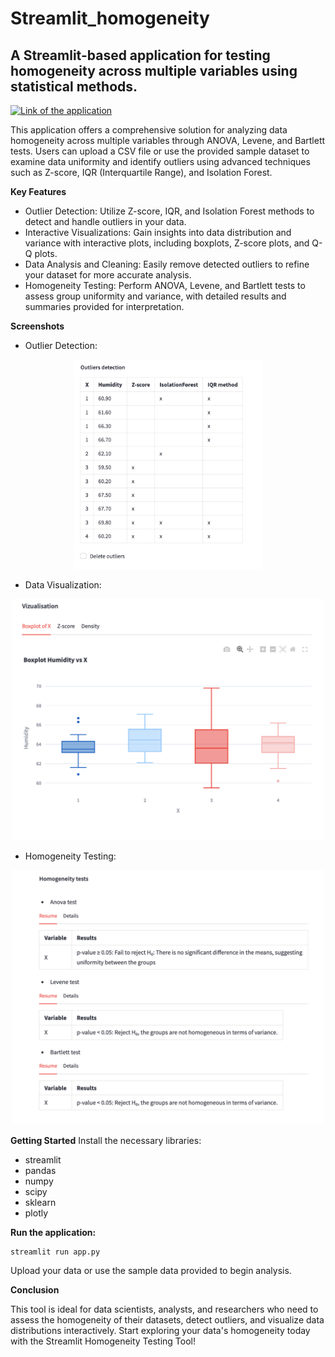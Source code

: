 # Streamlit_homogeneity
## A Streamlit-based application for testing homogeneity across multiple variables using statistical methods.

[![Link of the application](https://static.streamlit.io/badges/streamlit_badge_black_white.svg)](https://homogeneity.streamlit.app/)

This application offers a comprehensive solution for analyzing data homogeneity across multiple variables through ANOVA, Levene, and Bartlett tests. Users can upload a CSV file or use the provided sample dataset to examine data uniformity and identify outliers using advanced techniques such as Z-score, IQR (Interquartile Range), and Isolation Forest.

**Key Features**

 - Outlier Detection: Utilize Z-score, IQR, and Isolation Forest methods to detect and handle outliers in your data.
 - Interactive Visualizations: Gain insights into data distribution and variance with interactive plots, including boxplots, Z-score plots, and Q-Q plots.
 - Data Analysis and Cleaning: Easily remove detected outliers to refine your dataset for more accurate analysis.
 - Homogeneity Testing: Perform ANOVA, Levene, and Bartlett tests to assess group uniformity and variance, with detailed results and summaries provided for interpretation.

**Screenshots**

 - Outlier Detection:

<p align="center"> <img src="Screenshot 2024-09-03 at 06.52.16.png" width="300"> </p>

 - Data Visualization:

<p align="center"> <img src="Screenshot 2024-09-03 at 06.52.37.png" width="500"> </p>

 - Homogeneity Testing:

<p align="center"> <img src="Screenshot 2024-09-03 at 06.52.46.png" width="500"> </p>

**Getting Started**
Install the necessary libraries:

 - streamlit
 - pandas
 - numpy
 - scipy
 - sklearn
 - plotly

**Run the application:**
```
streamlit run app.py
```

Upload your data or use the sample data provided to begin analysis.

**Conclusion**

This tool is ideal for data scientists, analysts, and researchers who need to assess the homogeneity of their datasets, detect outliers, and visualize data distributions interactively. Start exploring your data's homogeneity today with the Streamlit Homogeneity Testing Tool!
